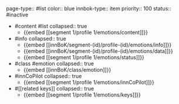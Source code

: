 page-type:: #list
color:: blue
innbok-type:: item
priority:: 100
status:: #inactive

- #content #list
  collapsed:: true
	- {{embed [[segment 1/profile 1/emotions/content]]}}
- #info
  collapsed:: true
	- {{embed [[innBoK/segment-(id)/profile-(id)/emotions/info]]}}
	- {{embed [[innBoK/segment-(id)/profile-(id)/emotions/data]]}}
	- {{embed [[segment 1/profile 1/emotions/status]]}}
- #class #emotion
  collapsed:: true
	- {{embed [[innBoK/class/emotion]]}}
- #innCoPilot
  collapsed:: true
	- {{embed [[segment 1/profile 1/emotions/innCoPilot]]}}
- #[[related keys]]
  collapsed:: true
	- {{embed [[segment 1/profile 1/emotions/keys]]}}


